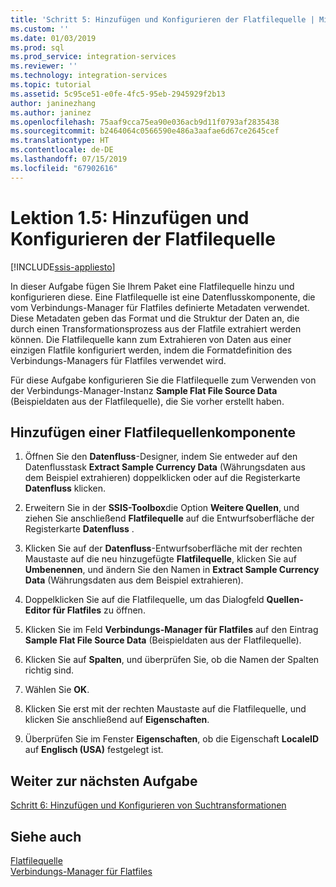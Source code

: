 ```yaml
---
title: 'Schritt 5: Hinzufügen und Konfigurieren der Flatfilequelle | Microsoft-Dokumentation'
ms.custom: ''
ms.date: 01/03/2019
ms.prod: sql
ms.prod_service: integration-services
ms.reviewer: ''
ms.technology: integration-services
ms.topic: tutorial
ms.assetid: 5c95ce51-e0fe-4fc5-95eb-2945929f2b13
author: janinezhang
ms.author: janinez
ms.openlocfilehash: 75aaf9cca75ea90e036acb9d11f0793af2835438
ms.sourcegitcommit: b2464064c0566590e486a3aafae6d67ce2645cef
ms.translationtype: HT
ms.contentlocale: de-DE
ms.lasthandoff: 07/15/2019
ms.locfileid: "67902616"
---
```

# <a name="lesson-1-5-add-and-configure-the-flat-file-source"></a>Lektion 1.5: Hinzufügen und Konfigurieren der Flatfilequelle

[!INCLUDE[ssis-appliesto](../includes/ssis-appliesto-ssvrpluslinux-asdb-asdw-xxx.md)]


In dieser Aufgabe fügen Sie Ihrem Paket eine Flatfilequelle hinzu und konfigurieren diese. Eine Flatfilequelle ist eine Datenflusskomponente, die vom Verbindungs-Manager für Flatfiles definierte Metadaten verwendet. Diese Metadaten geben das Format und die Struktur der Daten an, die durch einen Transformationsprozess aus der Flatfile extrahiert werden können. Die Flatfilequelle kann zum Extrahieren von Daten aus einer einzigen Flatfile konfiguriert werden, indem die Formatdefinition des Verbindungs-Managers für Flatfiles verwendet wird.  
  
Für diese Aufgabe konfigurieren Sie die Flatfilequelle zum Verwenden von der Verbindungs-Manager-Instanz **Sample Flat File Source Data** (Beispieldaten aus der Flatfilequelle), die Sie vorher erstellt haben.  
  
## <a name="add-a-flat-file-source-component"></a>Hinzufügen einer Flatfilequellenkomponente  
  
1.  Öffnen Sie den **Datenfluss**-Designer, indem Sie entweder auf den Datenflusstask **Extract Sample Currency Data** (Währungsdaten aus dem Beispiel extrahieren) doppelklicken oder auf die Registerkarte **Datenfluss** klicken.  
  
2.  Erweitern Sie in der **SSIS-Toolbox**die Option **Weitere Quellen**, und ziehen Sie anschließend **Flatfilequelle** auf die Entwurfsoberfläche der Registerkarte **Datenfluss** .  
  
3.  Klicken Sie auf der **Datenfluss**-Entwurfsoberfläche mit der rechten Maustaste auf die neu hinzugefügte **Flatfilequelle**, klicken Sie auf **Umbenennen**, und ändern Sie den Namen in **Extract Sample Currency Data** (Währungsdaten aus dem Beispiel extrahieren).  
  
4.  Doppelklicken Sie auf die Flatfilequelle, um das Dialogfeld **Quellen-Editor für Flatfiles** zu öffnen.  
  
5.  Klicken Sie im Feld **Verbindungs-Manager für Flatfiles** auf den Eintrag **Sample Flat File Source Data** (Beispieldaten aus der Flatfilequelle).  
  
6.  Klicken Sie auf **Spalten**, und überprüfen Sie, ob die Namen der Spalten richtig sind.  
  
7.  Wählen Sie **OK**.  
  
8.  Klicken Sie erst mit der rechten Maustaste auf die Flatfilequelle, und klicken Sie anschließend auf **Eigenschaften**.  
  
9. Überprüfen Sie im Fenster **Eigenschaften**, ob die Eigenschaft **LocaleID** auf **Englisch (USA)** festgelegt ist.  
  
## <a name="go-to-next-task"></a>Weiter zur nächsten Aufgabe
[Schritt 6: Hinzufügen und Konfigurieren von Suchtransformationen](../integration-services/lesson-1-6-adding-and-configuring-the-lookup-transformations.md)  
  
## <a name="see-also"></a>Siehe auch  
[Flatfilequelle](../integration-services/data-flow/flat-file-source.md)  
[Verbindungs-Manager für Flatfiles](../integration-services/connection-manager/flat-file-connection-manager.md)  
  
  
  
